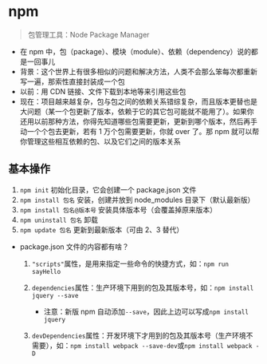 # npm

> 包管理工具：Node Package Manager

- 在 npm 中，包（package）、模块（module）、依赖（dependency）说的都是一回事儿
- 背景：这个世界上有很多相似的问题和解决方法，人类不会那么笨每次都重新写一遍，那索性直接封装成一个包
- 以前：用 CDN 链接、文件下载到本地等来引用这些包
- 现在：项目越来越复杂，包与包之间的依赖关系错综复杂，而且版本更替也是大问题（某一个包更新了版本，依赖于它的其它包可能就不能用了）。如果你还用以前那种方法，你得先知道哪些包需要更新，更新到哪个版本，然后再手动一个个包去更新，若有 1 万个包需要更新，你就 over 了。那 npm 就可以帮你管理这些相互依赖的包、以及它们之间的版本关系

## 基本操作

1. `npm init` 初始化目录，它会创建一个 package.json 文件
2. `npm install 包名` 安装，创建并放到 node_modules 目录下（默认最新版）
3. `npm install 包名@版本号` 安装具体版本号（会覆盖掉原来版本）
4. `npm uninstall 包名` 卸载
5. `npm update 包名` 更新到最新版本（可由 2、3 替代）

- package.json 文件的内容都有啥？

  1. `"scripts"`属性，是用来指定一些命令的快捷方式，如：`npm run sayHello`
  2. `dependencies`属性：生产环境下用到的包及其版本号，如：`npm install jquery --save`

     - 注意：新版 npm 自动添加`--save`，因此上边可以写成`npm install jquery`

  3. `devDependencies`属性：开发环境下才用到的包及其版本号（生产环境不需要），如：`npm install webpack --save-dev`或`npm install webpack -D`
